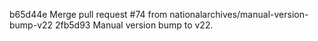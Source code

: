 b65d44e Merge pull request #74 from nationalarchives/manual-version-bump-v22
2fb5d93 Manual version bump to v22.
